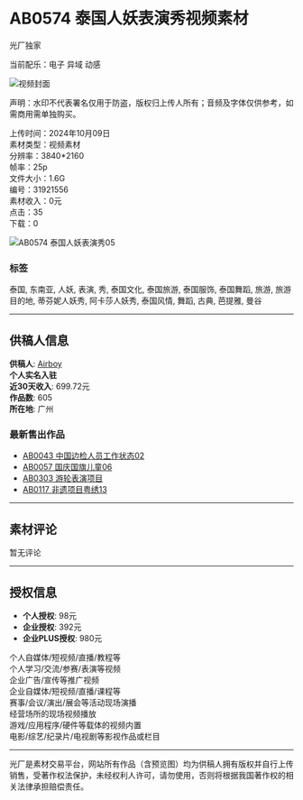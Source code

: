 # AB0574 泰国人妖表演秀视频素材

光厂独家

当前配乐：电子 异域 动感

![视频封面](https://restatic.vjshi.com/vjshi-frontend-remix-video/build/_assets/fifty-w-RBWRLT52.svg)

声明：水印不代表署名仅用于防盗，版权归上传人所有；音频及字体仅供参考，如需商用需单独购买。

上传时间：2024年10月09日  
素材类型：视频素材  
分辨率：3840*2160  
帧率：25p  
文件大小：1.6G  
编号：31921556  
素材收入：0元  
点击：35  
下载：0  

![AB0574 泰国人妖表演秀05](https://pic.vjshi.com/2024-10-09/2907987eb1fb4d3dbd0f61786621d58e/online/puzzle.jpg?x-oss-process=style/w1440_h2880)

### 标签
泰国, 东南亚, 人妖, 表演, 秀, 泰国文化, 泰国旅游, 泰国服饰, 泰国舞蹈, 旅游, 旅游目的地, 蒂芬妮人妖秀, 阿卡莎人妖秀, 泰国风情, 舞蹈, 古典, 芭提雅, 曼谷

---

## 供稿人信息

**供稿人**: [Airboy](https://www.vjshi.com/profile/2550219.html)  
**个人实名入驻**  
**近30天收入**: 699.72元  
**作品数**: 605  
**所在地**: 广州  

### 最新售出作品
- [AB0043 中国边检人员工作状态02](https://www.vjshi.com/watch/30341398.html)
- [AB0057 国庆国旗儿童06](https://www.vjshi.com/watch/30413729.html)
- [AB0303 游轮表演项目](https://www.vjshi.com/watch/30643462.html)
- [AB0117 非遗项目粤绣13](https://www.vjshi.com/watch/30497194.html)

---

## 素材评论

暂无评论

---

## 授权信息

- **个人授权**: 98元
- **企业授权**: 392元
- **企业PLUS授权**: 980元  

个人自媒体/短视频/直播/教程等  
个人学习/交流/参赛/表演等视频  
企业广告/宣传等推广视频  
企业自媒体/短视频/直播/课程等  
赛事/会议/演出/展会等活动现场演播  
经营场所的现场视频播放  
游戏/应用程序/硬件等载体的视频内置  
电影/综艺/纪录片/电视剧等影视作品或栏目  

---

光厂是素材交易平台，网站所有作品（含预览图）均为供稿人拥有版权并自行上传销售，受著作权法保护，未经权利人许可，请勿使用，否则将根据我国著作权的相关法律承担赔偿责任。